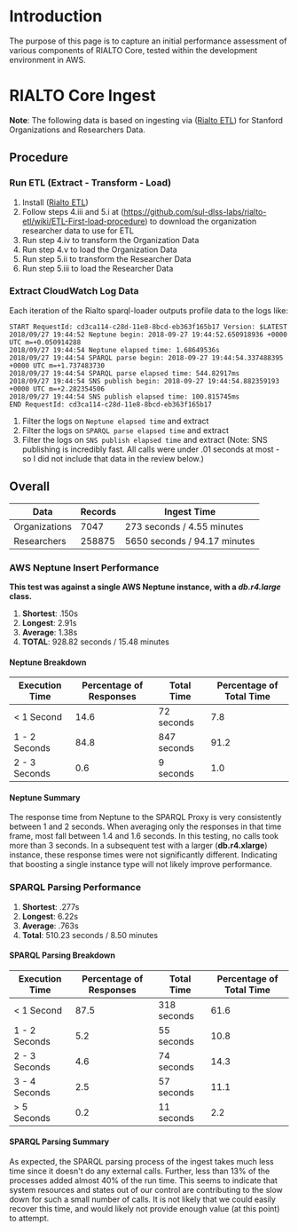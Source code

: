 # Introduction

The purpose of this page is to capture an initial performance assessment of various components of RIALTO Core, tested within the development environment in AWS.

# RIALTO Core Ingest

**Note**: The following data is based on ingesting via ([Rialto ETL](https://github.com/sul-dlss-labs/rialto-etl)) for Stanford Organizations and Researchers Data.

## Procedure

### Run ETL (Extract - Transform - Load)
1. Install ([Rialto ETL](https://github.com/sul-dlss-labs/rialto-etl))
2. Follow steps 4.iii and 5.i at (https://github.com/sul-dlss-labs/rialto-etl/wiki/ETL-First-load-procedure) to download the organization researcher data to use for ETL
3. Run step 4.iv to transform the Organization Data
4. Run step 4.v to load the Organization Data
5. Run step 5.ii to transform the Researcher Data
6. Run step 5.iii to load the Researcher Data

### Extract CloudWatch Log Data

Each iteration of the Rialto sparql-loader outputs profile data to the logs like:

```
START RequestId: cd3ca114-c28d-11e8-8bcd-eb363f165b17 Version: $LATEST
2018/09/27 19:44:52 Neptune begin: 2018-09-27 19:44:52.650918936 +0000 UTC m=+0.050914288
2018/09/27 19:44:54 Neptune elapsed time: 1.68649536s
2018/09/27 19:44:54 SPARQL parse begin: 2018-09-27 19:44:54.337488395 +0000 UTC m=+1.737483730
2018/09/27 19:44:54 SPARQL parse elapsed time: 544.82917ms
2018/09/27 19:44:54 SNS publish begin: 2018-09-27 19:44:54.882359193 +0000 UTC m=+2.282354506
2018/09/27 19:44:54 SNS publish elapsed time: 100.815745ms
END RequestId: cd3ca114-c28d-11e8-8bcd-eb363f165b17
```

1. Filter the logs on `Neptune elapsed time` and extract
1. Filter the logs on `SPARQL parse elapsed time` and extract
1. Filter the logs on `SNS publish elapsed time` and extract (Note: SNS publishing is incredibly fast. All calls were under .01 seconds at most - so I did not include that data in the review below.)

## Overall

| Data | Records | Ingest Time |
|------|---------|-------------|
| Organizations | 7047 | 273 seconds / 4.55 minutes |
| Researchers | 258875 | 5650 seconds / 94.17 minutes |

### AWS Neptune Insert Performance

**This test was against a single AWS Neptune instance, with a _db.r4.large_ class.**

1. **Shortest**: .150s
2. **Longest**: 2.91s
3. **Average**: 1.38s
4. **TOTAL**: 928.82 seconds / 15.48 minutes

#### Neptune Breakdown

| Execution Time | Percentage of Responses | Total Time | Percentage of Total Time |
|---|---|---|---|
| < 1 Second | 14.6 | 72 seconds | 7.8 |
| 1 - 2 Seconds |  84.8 | 847 seconds | 91.2 | 
| 2 - 3 Seconds | 0.6 | 9 seconds | 1.0 |

#### Neptune Summary

The response time from Neptune to the SPARQL Proxy is very consistently between 1 and 2 seconds. When averaging only the responses in that time frame, most fall between 1.4 and 1.6 seconds. In this testing, no calls took more than 3 seconds. In a subsequent test with a larger (**db.r4.xlarge**) instance, these response times were not significantly different. Indicating that boosting a single instance type will not likely improve performance.

### SPARQL Parsing Performance

1. **Shortest**: .277s
2. **Longest**: 6.22s
3. **Average**: .763s
4. **Total**: 510.23 seconds / 8.50 minutes

#### SPARQL Parsing Breakdown

| Execution Time | Percentage of Responses | Total Time | Percentage of Total Time |
|---|---|---|---|
| < 1 Second | 87.5 | 318 seconds | 61.6 |
| 1 - 2 Seconds |  5.2 | 55 seconds | 10.8 | 
| 2 - 3 Seconds | 4.6 | 74 seconds | 14.3 |
| 3 - 4 Seconds | 2.5 | 57 seconds | 11.1 |
| > 5 Seconds | 0.2 | 11 seconds | 2.2 |

#### SPARQL Parsing Summary

As expected, the SPARQL parsing process of the ingest takes much less time since it doesn't do any external calls. Further, less than 13% of the processes added almost 40% of the run time. This seems to indicate that system resources and states out of our control are contributing to the slow down for such a small number of calls. It is not likely that we could easily recover this time, and would likely not provide enough value (at this point) to attempt.
